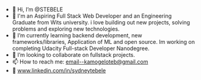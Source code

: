 - 👋 Hi, I’m @STEBELE
- 👀 I'm an Aspiring Full Stack Web Developer and an Engineering Graduate from Wits university. i love building out new projects, solving problems and exploring new technologies. 
- 🌱 I’m currently learning backend development, new frameworks/libraries, Application of ML and open source. Im working on completing Udacity Full-stack Developer Nanodegree.
- 💞️ I’m looking to collaborate on fullstack projects.
- 📫 How to reach me: email--kamogeloteb@gmail.com
- 🔗 www.linkedin.com/in/sydneytebele

<!---
STEBELE/STEBELE is a ✨ special ✨ repository because its `README.md` (this file) appears on your GitHub profile.
You can click the Preview link to take a look at your changes.
--->
